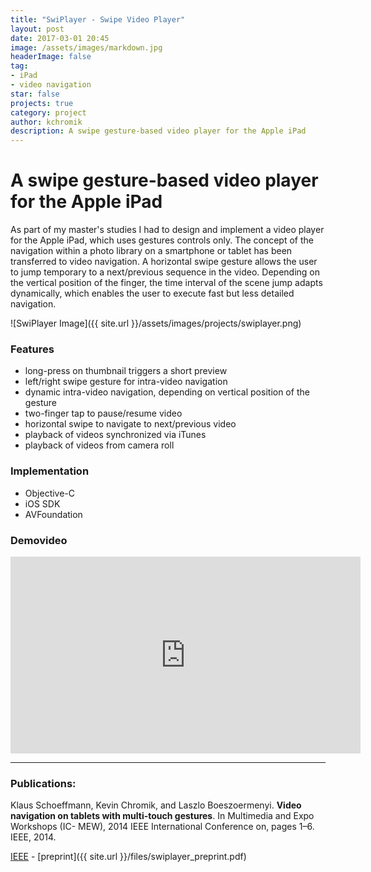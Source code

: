 ```yaml
---
title: "SwiPlayer - Swipe Video Player"
layout: post
date: 2017-03-01 20:45
image: /assets/images/markdown.jpg
headerImage: false
tag:
- iPad
- video navigation
star: false
projects: true
category: project
author: kchromik
description: A swipe gesture-based video player for the Apple iPad
---
```


# A swipe gesture-based video player for the Apple iPad

As part of my master's studies I had to design and implement a video player for the Apple iPad, which uses gestures controls only. The concept of the navigation within a photo library on a smartphone or tablet has been transferred to video navigation. A horizontal swipe gesture allows the user to jump temporary to a next/previous sequence in the video. Depending on the vertical position of the finger, the time interval of the scene jump adapts dynamically, which enables the user to execute fast but less detailed navigation.

![SwiPlayer Image]({{ site.url }}/assets/images/projects/swiplayer.png)

### Features
* long-press on thumbnail triggers a short preview
* left/right swipe gesture for intra-video navigation
* dynamic intra-video navigation, depending on vertical position of the gesture
* two-finger tap to pause/resume video
* horizontal swipe to navigate to next/previous video
* playback of videos synchronized via iTunes
* playback of videos from camera roll

### Implementation
* Objective-C
* iOS SDK
* AVFoundation

### Demovideo

<iframe width="560" height="315" src="https://www.youtube.com/embed/yy1TqMIPIYw" frameborder="0" allowfullscreen></iframe>

---
### Publications:

Klaus Schoeffmann, Kevin Chromik, and Laszlo Boeszoermenyi. **Video navigation on tablets with multi-touch gestures**. In Multimedia and Expo Workshops (IC- MEW), 2014 IEEE International Conference on, pages 1–6. IEEE, 2014.

[IEEE](http://ieeexplore.ieee.org/document/6890560/) - [preprint]({{ site.url }}/files/swiplayer_preprint.pdf)
